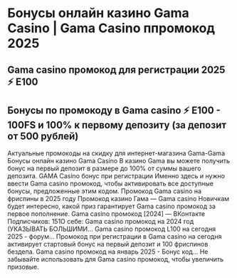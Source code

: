 # Бонусы онлайн казино Gama Casino | Gama Casino ппромокод 2025


## Gama casino промокод для регистрации 2025 ⚡️ E100

## Бонусы по промокоду в Gama casino ⚡️ E100 - 100FS и 100% к первому депозиту (за депозит от 500 рублей)




Актуальные промокоды на скидку для интернет-магазина Gama-Gama Бонусы онлайн казино Gama Casino
В казино Gama вы можете получить бонус на первый депозит в размере до 100% от суммы вашего депозита.
GAMA Casino бонус при регистрации 
Именно здесь и нужно ввести Gama casino промокод, чтобы активировать все доступные бонусы, предложенные этим кодом.
Промокод Gama casino на фриспины в 2025 году
Промокод казино Гама — Gama casino Новичкам будет интересно, какой приз гарантирует Gama casino промокод за первое пополнение.
Gama casino промокод [2024] — ВКонтакте
Подписчиков: 151О себе: Gama casino промокод на 2024 год (УКАЗЫВАТЬ БОЛЬШИМИ...
Gama casino промокод L100 на сегодня 2025 - форум...
Промокод при регистрации в Gama casino на сегодня активирует стартовый бонус на первый депозит и 100 фриспинов бездепа.
Gama casino промокод на январь 2025 - Бонус код...
Не забывайте использовать для Gama casino промокод, чтобы увеличить призовые.
